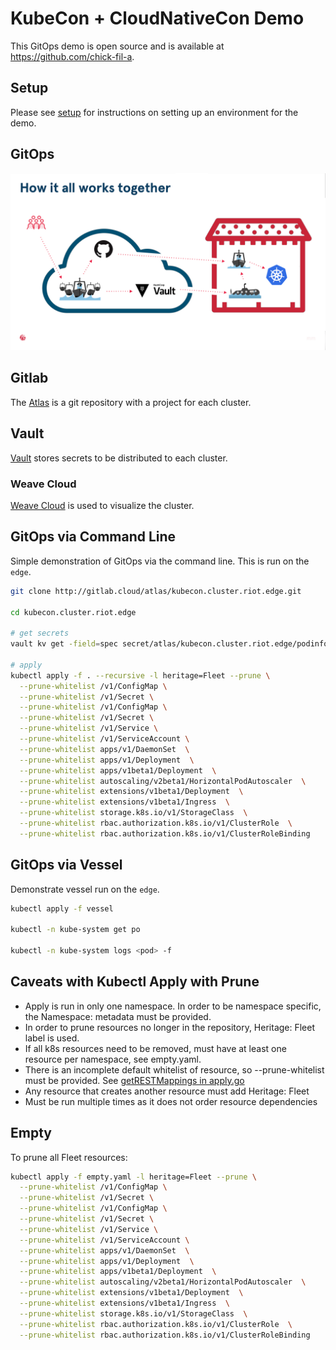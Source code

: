 # KubeCon + CloudNativeCon Demo

This GitOps demo is open source and is available at https://github.com/chick-fil-a.

## Setup

Please see [setup](SETUP.md) for instructions on setting up an environment for the demo.

## GitOps

![GitOps](gitops.png "GitOps")


## Gitlab

The [Atlas](http://gitlab.cloud/atlas) is a git repository with a project for each cluster.


## Vault

[Vault](http://vault.cloud:8200/ui/vault/secrets) stores secrets to be distributed to each cluster.


### Weave Cloud

[Weave Cloud](https://cloud.weave.works) is used to visualize the cluster.


## GitOps via Command Line

Simple demonstration of GitOps via the command line.  This is run on the `edge`.

```bash
git clone http://gitlab.cloud/atlas/kubecon.cluster.riot.edge.git

cd kubecon.cluster.riot.edge

# get secrets
vault kv get -field=spec secret/atlas/kubecon.cluster.riot.edge/podinfo/secret.yaml > podinfo/secret.yaml 

# apply
kubectl apply -f . --recursive -l heritage=Fleet --prune \
  --prune-whitelist /v1/ConfigMap \
  --prune-whitelist /v1/Secret \
  --prune-whitelist /v1/ConfigMap \
  --prune-whitelist /v1/Secret \
  --prune-whitelist /v1/Service \
  --prune-whitelist /v1/ServiceAccount \
  --prune-whitelist apps/v1/DaemonSet  \
  --prune-whitelist apps/v1/Deployment  \
  --prune-whitelist apps/v1beta1/Deployment  \
  --prune-whitelist autoscaling/v2beta1/HorizontalPodAutoscaler  \
  --prune-whitelist extensions/v1beta1/Deployment  \
  --prune-whitelist extensions/v1beta1/Ingress  \
  --prune-whitelist storage.k8s.io/v1/StorageClass  \
  --prune-whitelist rbac.authorization.k8s.io/v1/ClusterRole  \
  --prune-whitelist rbac.authorization.k8s.io/v1/ClusterRoleBinding
```

## GitOps via Vessel

Demonstrate vessel run on the `edge`.

```bash
kubectl apply -f vessel

kubectl -n kube-system get po

kubectl -n kube-system logs <pod> -f
```

## Caveats with Kubectl Apply with Prune

- Apply is run in only one namespace.  In order to be namespace specific, the Namespace: metadata must be provided.
- In order to prune resources no longer in the repository, Heritage: Fleet label is used.
- If all k8s resources need to be removed, must have at least one resource per namespace, see empty.yaml.
- There is an incomplete default whitelist of resource, so --prune-whitelist must be provided.  See [getRESTMappings in apply.go](https://github.com/kubernetes/kubernetes/blob/b1aed1593e5c22a5f7fa4890fc87808dca9ad9e1/pkg/kubectl/cmd/apply/apply.go)
- Any resource that creates another resource must add Heritage: Fleet
- Must be run multiple times as it does not order resource dependencies

## Empty

To prune all Fleet resources:

```bash
kubectl apply -f empty.yaml -l heritage=Fleet --prune \
  --prune-whitelist /v1/ConfigMap \
  --prune-whitelist /v1/Secret \
  --prune-whitelist /v1/ConfigMap \
  --prune-whitelist /v1/Secret \
  --prune-whitelist /v1/Service \
  --prune-whitelist /v1/ServiceAccount \
  --prune-whitelist apps/v1/DaemonSet  \
  --prune-whitelist apps/v1/Deployment  \
  --prune-whitelist apps/v1beta1/Deployment  \
  --prune-whitelist autoscaling/v2beta1/HorizontalPodAutoscaler  \
  --prune-whitelist extensions/v1beta1/Deployment  \
  --prune-whitelist extensions/v1beta1/Ingress  \
  --prune-whitelist storage.k8s.io/v1/StorageClass  \
  --prune-whitelist rbac.authorization.k8s.io/v1/ClusterRole  \
  --prune-whitelist rbac.authorization.k8s.io/v1/ClusterRoleBinding
```